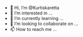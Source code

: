 - 👋 Hi, I’m @Kurtiskaretta
- 👀 I’m interested in ...
- 🌱 I’m currently learning ...
- 💞️ I’m looking to collaborate on ...
- 📫 How to reach me ...

<!---
Kurtiskaretta/Kurtiskaretta is a ✨ special ✨ repository because its `README.md` (this file) appears on your GitHub profile.
You can click the Preview link to take a look at your changes.
--->
